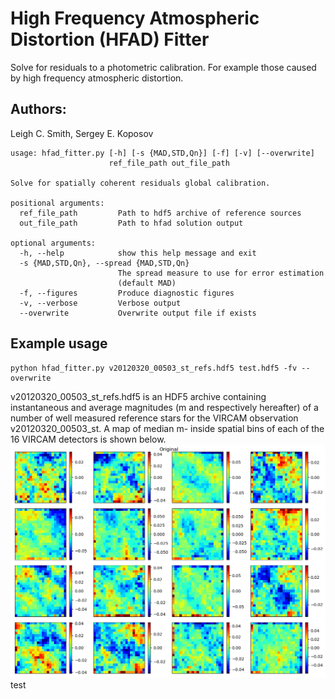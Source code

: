 # High Frequency Atmospheric Distortion (HFAD) Fitter
Solve for residuals to a photometric calibration. For example those caused by
high frequency atmospheric distortion.

## Authors:
Leigh C. Smith,
Sergey E. Koposov

```
usage: hfad_fitter.py [-h] [-s {MAD,STD,Qn}] [-f] [-v] [--overwrite]
                      ref_file_path out_file_path

Solve for spatially coherent residuals global calibration.

positional arguments:
  ref_file_path         Path to hdf5 archive of reference sources
  out_file_path         Path to hfad solution output

optional arguments:
  -h, --help            show this help message and exit
  -s {MAD,STD,Qn}, --spread {MAD,STD,Qn}
                        The spread measure to use for error estimation
                        (default MAD)
  -f, --figures         Produce diagnostic figures
  -v, --verbose         Verbose output
  --overwrite           Overwrite output file if exists
```

## Example usage

```
python hfad_fitter.py v20120320_00503_st_refs.hdf5 test.hdf5 -fv --overwrite
```

v20120320_00503_st_refs.hdf5 is an HDF5 archive containing instantaneous and average magnitudes (m and <m> respectively hereafter) of a number of well measured reference stars for the VIRCAM observation v20120320_00503_st. A map of median m-<m> inside spatial bins of each of the 16 VIRCAM detectors is shown below.
![Original residual map](/figs/original.png)
test  

